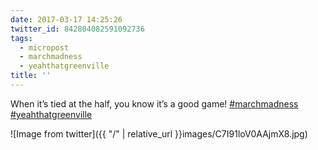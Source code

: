 ```yaml
---
date: 2017-03-17 14:25:26
twitter_id: 842804082591092736
tags:
  - micropost
  - marchmadness
  - yeahthatgreenville
title: ''
---
```


When it’s tied at the half, you know it’s a good game! [#marchmadness](https://twitter.com/hashtag/marchmadness) [#yeahthatgreenville](https://twitter.com/hashtag/yeahthatgreenville)

![Image from twitter]({{ "/" | relative_url  }}images/C7I91loV0AAjmX8.jpg)
